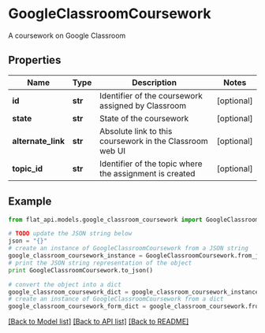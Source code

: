 # GoogleClassroomCoursework

A coursework on Google Classroom

## Properties

Name | Type | Description | Notes
------------ | ------------- | ------------- | -------------
**id** | **str** | Identifier of the coursework assigned by Classroom | [optional] 
**state** | **str** | State of the coursework | [optional] 
**alternate_link** | **str** | Absolute link to this coursework in the Classroom web UI | [optional] 
**topic_id** | **str** | Identifier of the topic where the assignment is created | [optional] 

## Example

```python
from flat_api.models.google_classroom_coursework import GoogleClassroomCoursework

# TODO update the JSON string below
json = "{}"
# create an instance of GoogleClassroomCoursework from a JSON string
google_classroom_coursework_instance = GoogleClassroomCoursework.from_json(json)
# print the JSON string representation of the object
print GoogleClassroomCoursework.to_json()

# convert the object into a dict
google_classroom_coursework_dict = google_classroom_coursework_instance.to_dict()
# create an instance of GoogleClassroomCoursework from a dict
google_classroom_coursework_form_dict = google_classroom_coursework.from_dict(google_classroom_coursework_dict)
```
[[Back to Model list]](../README.md#documentation-for-models) [[Back to API list]](../README.md#documentation-for-api-endpoints) [[Back to README]](../README.md)


